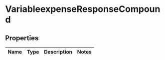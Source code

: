
# VariableexpenseResponseCompound

## Properties
| Name | Type | Description | Notes |
| ------------ | ------------- | ------------- | ------------- |



